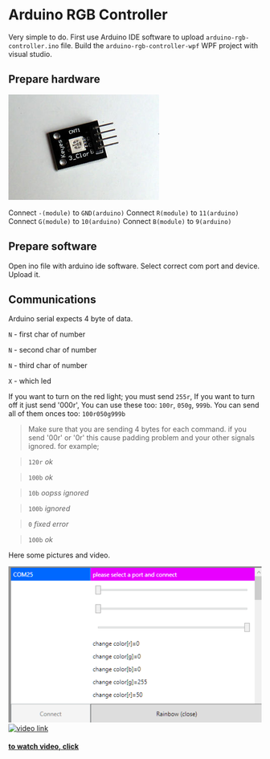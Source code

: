Arduino RGB Controller
======================

Very simple to do. First use Arduino IDE software to upload `arduino-rgb-controller.ino` file.
Build the `arduino-rgb-controller-wpf` WPF project with visual studio. 

Prepare hardware
------------------

![cnt led](docs/cnt1.jpg)

Connect `-(module)` to `GND(arduino)`
Connect `R(module)` to `11(arduino)`
Connect `G(module)` to `10(arduino)`
Connect `B(module)` to `9(arduino)`

Prepare software
-------------------
Open ino file with arduino ide software. Select correct com port and device. Upload it. 

Communications
----------------
Arduino serial expects 4 byte of data.

`N` - first char of number

`N` - second char of number

`N` - third char of number
	
`X` - which led

If you want to turn on the red light; you must send `255r`, If you want to turn off it just send '000r', You can use these too: `100r`, `050g`, `999b`. You can send all of them onces too: `100r050g999b`

> Make sure that you are sending 4 bytes for each command. if you send '00r' or '0r' this cause padding problem and your other signals ignored. for example;

> `120r` _ok_

> `100b` _ok_

> `10b` _oopss ignored_

> `100b` _ignored_

> `0` _fixed error_

> `100b` _ok_

Here some pictures and video.

![program](docs/wpf.png)
[![video link](https://j.gifs.com/ADlQn7.gif)](http://www.youtube.com/watch?v=AFJWsAw5nx0)
#### [to watch video, click](http://www.youtube.com/watch?v=AFJWsAw5nx0)
